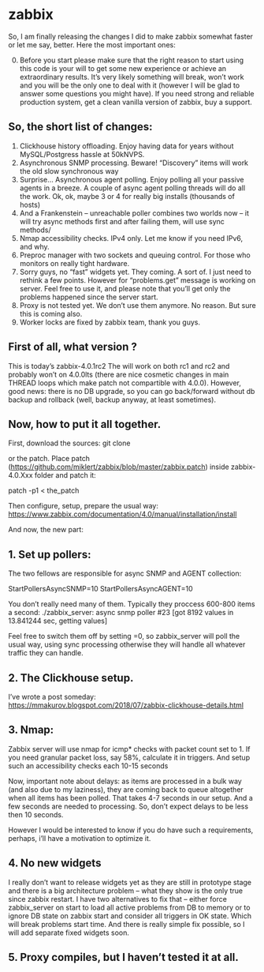 # zabbix

So, I am finally releasing the changes I did to make zabbix somewhat faster or let me say, better.
Here the most important ones:

0. Before you start please make sure that the right reason to start using this code is your will to get some new experience or achieve an extraordinary results.
It’s very likely something will break, won’t work and you will be the only one to deal with it (however I will be glad to answer some questions you might have). If you need strong and reliable production system, get a clean vanilla version of zabbix, buy a support. 

## So, the short list of changes:
1. Clickhouse history offloading. Enjoy having data for years without MySQL/Postgress hassle at 50kNVPS.
2. Asynchronous SNMP processing. Beware! “Discovery” items will work the old slow synchronous way
3. Surprise… Asynchronous agent polling. Enjoy polling all your passive agents in a breeze. A couple of async agent polling threads will do all the work. Ok, ok, maybe 3 or 4 for really big installs (thousands of hosts)
4. And a Frankenstein – unreachable poller combines two worlds now – it will try async methods first and after failing them, will use sync methods/
5. Nmap accessibility checks. IPv4 only. Let me know if you need IPv6, and why.
6. Preproc manager with two sockets and queuing control. For those who monitors on really tight hardware.
7. Sorry guys, no “fast” widgets yet. They coming. A sort of.  I just need to rethink a few points. However for “problems.get” message is working on server. Feel free to use it, and please note that you’ll get only the problems happened since the server start.
8. Proxy is not tested yet. We don’t use them anymore. No reason. But sure this is coming also.
9. Worker locks are fixed by zabbix team, thank you guys.

## First of all, what version ? 

This is today’s zabbix-4.0.1rc2
The <Patch link> will work on both rc1 and rc2 and probably won’t on 4.0.0lts (there are nice cosmetic changes in main THREAD loops which make patch not compartible with 4.0.0). However, good news: there is no DB upgrade, so you can go back/forward without db backup and rollback (well, backup anyway, at least sometimes).

## Now, how to put it all together.
First, download the sources:
git clone 

or the patch.
Place patch (https://github.com/miklert/zabbix/blob/master/zabbix.patch) inside zabbix-4.0.Xxx folder and patch it:

patch -p1  < the_patch

Then configure, setup, prepare the usual way: https://www.zabbix.com/documentation/4.0/manual/installation/install

And now, the new part: 
## 1. Set up pollers:

The two fellows are responsible for async SNMP and AGENT collection:

StartPollersAsyncSNMP=10
StartPollersAsyncAGENT=10

You don’t really need many of them. Typically they proccess 600-800 items a second:
./zabbix_server: async snmp poller #23 [got 8192 values in 13.841244 sec, getting values]

Feel free to switch them off by setting =0, so zabbix_server will poll the usual way, using sync processing otherwise they will handle all whatever traffic they can handle.

## 2. The Clickhouse setup.
I’ve wrote a post someday: https://mmakurov.blogspot.com/2018/07/zabbix-clickhouse-details.html

## 3. Nmap:
Zabbix server will use nmap for icmp* checks with packet count set to 1.
If you need granular packet loss, say 58%, calculate it in triggers. And setup such an accessibility checks each 10-15 seconds

Now, important note about delays: as items are processed in a bulk way (and also due to my laziness), they are coming back to queue altogether when all items has been polled. That takes 4-7 seconds in our setup. And a few seconds are needed to processing. So, don’t expect delays to be less then 10 seconds. 

However I would be interested to know if you do have such a requirements, perhaps, i’ll have a motivation to optimize it.

## 4. No new widgets
I really don’t want to release widgets yet as they are still in prototype stage and there is a big architecture problem – what they show is the only true since zabbix restart. I have two alternatives to fix that – either force zabbix_server on start to load all active problems from DB to memory or to ignore DB state on zabbix start and consider all triggers in OK state. Which will break problems start time.  And there is really simple fix possible, so I will add separate fixed widgets soon.

## 5. Proxy compiles, but I haven’t tested it at all. 
